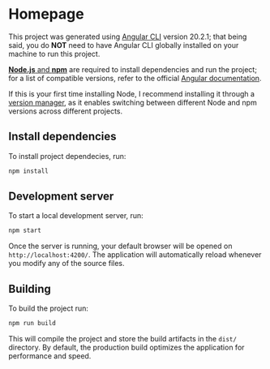# Homepage

This project was generated using [Angular CLI](https://github.com/angular/angular-cli) version 20.2.1; that being said, you do **NOT** need to have Angular CLI globally installed on your machine to run this project.

[**Node.js** and **npm**](https://nodejs.org/en/learn/getting-started/introduction-to-nodejs) are required to install dependencies and run the project; for a list of compatible versions, refer to the official [Angular documentation](https://angular.dev/reference/versions).

If this is your first time installing Node, I recommend installing it through a [version manager](https://docs.npmjs.com/downloading-and-installing-node-js-and-npm#using-a-node-version-manager-to-install-nodejs-and-npm), as it enables switching between different Node and npm versions across different projects.


## Install dependencies

To install project dependecies, run:

```bash
npm install
```

## Development server

To start a local development server, run:

```bash
npm start
```

Once the server is running, your default browser will be opened on `http://localhost:4200/`. The application will automatically reload whenever you modify any of the source files.


## Building

To build the project run:

```bash
npm run build
```

This will compile the project and store the build artifacts in the `dist/` directory. By default, the production build optimizes the application for performance and speed.
